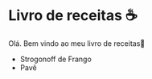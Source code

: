 # Livro de receitas :coffee:

Olá. Bem vindo ao meu livro de receitas:cake:

- Strogonoff de Frango
- Pavê

